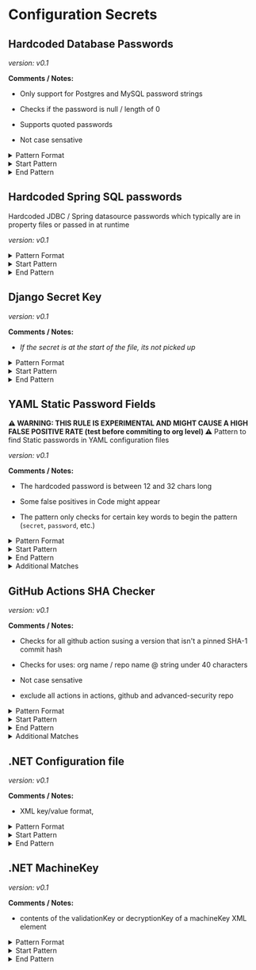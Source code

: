 <!-- WARNING: This README is generated automatically
-->

# Configuration Secrets

## Hardcoded Database Passwords



_version: v0.1_

**Comments / Notes:**


- Only support for Postgres and MySQL password strings

- Checks if the password is null / length of 0

- Supports quoted passwords

- Not case sensative
  

<details>
<summary>Pattern Format</summary>
<p>

```regex
[^\r\n\p{Cc}]+
```

</p>
</details>

<details>
<summary>Start Pattern</summary>
<p>

```regex
(?:[^0-9A-Za-z]|\A)(?i)(?:postgres|mysql|mysql_root)_password[\t ]*[=:][\t ]*['"]
```

</p>
</details><details>
<summary>End Pattern</summary>
<p>

```regex
\z|[\r\n'"]
```

</p>
</details>

## Hardcoded Spring SQL passwords


Hardcoded JDBC / Spring datasource passwords which typically are in property files or passed in at runtime

_version: v0.1_



<details>
<summary>Pattern Format</summary>
<p>

```regex
[^\r\n'"\p{Cc}]+
```

</p>
</details>

<details>
<summary>Start Pattern</summary>
<p>

```regex
(?:spring\.datasource|jdbc)\.password[ \t]*=[ \t]*['"]?
```

</p>
</details><details>
<summary>End Pattern</summary>
<p>

```regex
\z|['"\r\n]
```

</p>
</details>

## Django Secret Key



_version: v0.1_

**Comments / Notes:**


- _If the secret is at the start of the file, its not picked up_
  

<details>
<summary>Pattern Format</summary>
<p>

```regex
[^\r\n"']+
```

</p>
</details>

<details>
<summary>Start Pattern</summary>
<p>

```regex
\bSECRET_KEY[ \t]*=[ \t]*["']
```

</p>
</details><details>
<summary>End Pattern</summary>
<p>

```regex
['"]
```

</p>
</details>

## YAML Static Password Fields

**⚠️ WARNING: THIS RULE IS EXPERIMENTAL AND MIGHT CAUSE A HIGH FALSE POSITIVE RATE (test before commiting to org level) ⚠️**
Pattern to find Static passwords in YAML configuration files

_version: v0.1_

**Comments / Notes:**


- The hardcoded password is between 12 and 32 chars long

- Some false positives in Code might appear

- The pattern only checks for certain key words to begin the pattern (`secret`, `password`, etc.)
  

<details>
<summary>Pattern Format</summary>
<p>

```regex
[^\r\n'"]+
```

</p>
</details>

<details>
<summary>Start Pattern</summary>
<p>

```regex
(?:\n|\A)[ \t]*(?:secret|service_pass(wd|word|code|phrase)|pass(?:wd|word|code|phrase)?|key)[ \t]*:[ \t]*['"]?
```

</p>
</details><details>
<summary>End Pattern</summary>
<p>

```regex
['"\r\n]|\z
```

</p>
</details>

<details>
<summary>Additional Matches</summary>
<p>
Add these additional matches to the [Secret Scanning Custom Pattern](https://docs.github.com/en/enterprise-cloud@latest/code-security/secret-scanning/defining-custom-patterns-for-secret-scanning#example-of-a-custom-pattern-specified-using-additional-requirements).


- Not Match: ```^(?:keyPassphrase|password|key|[ \t]+|\$\{[A-Za-z0-9_-]+\}|(?:str|string|int|bool)( +#.*)?),?$```
- Not Match: ```^(?:.* = )?(?:None|[Tt]rue|[Ff]alse|[Nn]ull|Default(?:Type)?|Event|[A-Z]+_KEY|VERSION|NAME|update|destroy|(?:dis|en)ableEventListeners|\.\.\.),?$```
- Not Match: ```^(?:(?:this|self|obj)\.)(?:[A-Za-z_]+\,|[A-Za-z_].*)$```
- Not Match: ```^(?:[a-zA-Z_]+(?:\(\))?\.)*[a-zA-Z_]+\(\)$```
- Not Match: ```^\s*(?:typing\.)?(?:[Tt]uple|[Ll]ist|[Dd]ict|Callable|Iterable|Sequence|Optional|Union)\[.*$```

</p>
</details>

## GitHub Actions SHA Checker



_version: v0.1_

**Comments / Notes:**


- Checks for all github action susing a version that isn't a pinned SHA-1 commit hash

- Checks for uses: org name / repo name @ string under 40 characters

- Not case sensative

- exclude all actions in actions, github and advanced-security repo
  

<details>
<summary>Pattern Format</summary>
<p>

```regex
[a-z0-9_-]{1,39}\/[a-z0-9_-]{1,100}@[a-z0-9._-]{1,39}
```

</p>
</details>

<details>
<summary>Start Pattern</summary>
<p>

```regex
\buses:[ \t]{1,5}
```

</p>
</details><details>
<summary>End Pattern</summary>
<p>

```regex
\s|\z
```

</p>
</details>

<details>
<summary>Additional Matches</summary>
<p>
Add these additional matches to the [Secret Scanning Custom Pattern](https://docs.github.com/en/enterprise-cloud@latest/code-security/secret-scanning/defining-custom-patterns-for-secret-scanning#example-of-a-custom-pattern-specified-using-additional-requirements).


- Not Match: ```^(actions|github|advanced-security)/```

</p>
</details>

## .NET Configuration file



_version: v0.1_

**Comments / Notes:**


- XML key/value format, <add key="key name" value="value of key" />
  

<details>
<summary>Pattern Format</summary>
<p>

```regex
[^"\x00\x08]+
```

</p>
</details>

<details>
<summary>Start Pattern</summary>
<p>

```regex
<add\s+key="[^"]*(?i)(password|secret|pass(?:wd|word|code|phrase)?|key|token)"\s+value="
```

</p>
</details><details>
<summary>End Pattern</summary>
<p>

```regex
\"
```

</p>
</details>

## .NET MachineKey



_version: v0.1_

**Comments / Notes:**


- contents of the validationKey or decryptionKey of a machineKey XML element
  

<details>
<summary>Pattern Format</summary>
<p>

```regex
[A-Fa-f0-9]+
```

</p>
</details>

<details>
<summary>Start Pattern</summary>
<p>

```regex
<machineKey\s+[^>]*(validation|decryption)Key="
```

</p>
</details><details>
<summary>End Pattern</summary>
<p>

```regex
\"
```

</p>
</details>